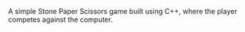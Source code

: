 A simple Stone Paper Scissors game built using C++, where the player competes against the computer.
